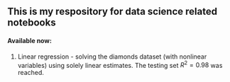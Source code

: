 ## This is my respository for data science related notebooks

#### Available now:

1. Linear regression - solving the diamonds dataset (with nonlinear variables) using solely linear estimates. The testing set $R^2 = 0.98$ was reached.
